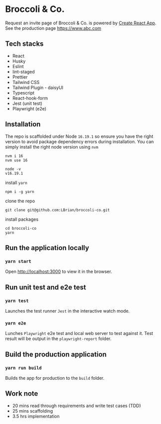 # Broccoli & Co.

Request an invite page of Broccoli & Co. is powered by [Create React App](https://github.com/facebook/create-react-app). See the production page https://www.abc.com

## Tech stacks

- React
- Husky
- Eslint
- lint-staged
- Prettier
- Tailwind CSS
- Tailwind Plugin - daisyUI
- Typescript
- React-hook-form
- Jest (unit test)
- Playwright (e2e)

## Installation

The repo is scaffolded under Node `16.19.1` so ensure you have the right version to avoid package dependency errors during installation. You can simply install the right node version using `nvm`

```
nvm i 16
nvm use 16
```

```
node -v
v16.19.1
```

install `yarn`

```
npm i -g yarn
```

clone the repo

```
git clone git@github.com:LBrian/broccoli-co.git
```

install packages

```
cd broccoli-co
yarn
```

## Run the application locally

### `yarn start`

Open [http://localhost:3000](http://localhost:3000) to view it in the browser.

## Run unit test and e2e test

### `yarn test`

Launches the test runner `Jest` in the interactive watch mode.

### `yarn e2e`

Lunches `Playwright` e2e test and local web server to test against it. Test result will be output in the `playwright-report` folder.

## Build the production application

### `yarn run build`

Builds the app for production to the `build` folder.

## Work note

- 20 mins read through requirements and write test cases (TDD)
- 25 mins scaffolding
- 3.5 hrs implementation
